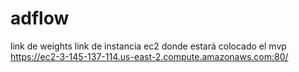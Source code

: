 # adflow
link de weights
link de instancia ec2 donde estará colocado el mvp https://ec2-3-145-137-114.us-east-2.compute.amazonaws.com:80/